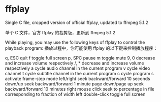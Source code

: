 # ffplay
Single C file, cropped version of official ffplay, updated to ffmpeg 5.1.2

单个 C 文件，官方 ffplay 的裁剪版，更新到 ffmpeg 5.1.2

While playing, you may use the following keys of ffplay to control the playback program:
播放过程中，你可能使用 ffplay 的以下键来控制播放程序：

q, ESC              quit
f                   toggle full screen
p, SPC              pause
m                   toggle mute
9, 0                decrease and increase volume respectively
/, *                decrease and increase volume respectively
a                   cycle audio channel in the current program
v                   cycle video channel
t                   cycle subtitle channel in the current program
c                   cycle program
s                   activate frame-step mode
left/right          seek backward/forward 10 seconds
down/up             seek backward/forward 1 minute
page down/page up   seek backward/forward 10 minutes
right mouse click   seek to percentage in file corresponding to fraction of width
left double-click   toggle full screen
